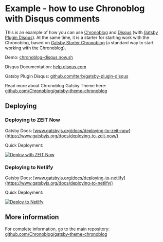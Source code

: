 # Example - how to use Chronoblog with Disqus comments

This is an example of how you can use [Chronoblog](https://github.com/Chronoblog/gatsby-theme-chronoblog) and [Disqus](disqus.com) (with [Gatsby Plugin Disqus](https://github.com/tterb/gatsby-plugin-disqus)). At the same time, it is a starter for starting work with the Chronoblog, based on [Gatsby Starter Chronoblog](https://github.com/Chronoblog/gatsby-starter-chronoblog) (a standard way to start working with the Chronoblog).

Demo: [chronoblog-disqus.now.sh](https://chronoblog-disqus.now.sh)

Disqus Documentation: [help.disqus.com](https://help.disqus.com/en/articles/1717258-web-integration)

Gatsby Plugin Disqus: [github.com/tterb/gatsby-plugin-disqus](https://github.com/tterb/gatsby-plugin-disqus)

Read more about Chronoblog Gatsby Theme here: [github.com/Chronoblog/gatsby-theme-chronoblog](https://github.com/Chronoblog/gatsby-theme-chronoblog)

## Deploying

### Deploying to ZEIT Now

Gatsby Docs: [www.gatsbyjs.org/docs/deploying-to-zeit-now](https://www.gatsbyjs.org/docs/deploying-to-zeit-now/)

Quick Deployment:

[![Deploy with ZEIT Now](https://zeit.co/button)](https://zeit.co/new/project?template=https://github.com/Chronoblog/gatsby-starter-chronoblog-disqus)

### Deploying to Netlify

Gatsby Docs: [www.gatsbyjs.org/docs/deploying-to-netlify](https://www.gatsbyjs.org/docs/deploying-to-netlify/)

Quick Deployment:

[![Deploy to Netlify](https://www.netlify.com/img/deploy/button.svg)](https://app.netlify.com/start/deploy?repository=https://github.com/Chronoblog/gatsby-starter-chronoblog-disqus)

## More information

For complete information, go to the main repository: [github.com/Chronoblog/gatsby-theme-chronoblog](https://github.com/Chronoblog/gatsby-theme-chronoblog)
